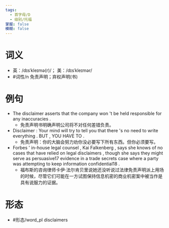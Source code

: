 ```yaml
---
tags:
  - 首字母/D
  - 级别/托福
掌握: false
模糊: false
---
```

# 词义
- 英：/dɪsˈkleɪmə(r)/； 美：/dɪsˈkleɪmər/
- #词性/n  免责声明；弃权声明(书)
# 例句
- The disclaimer asserts that the company won 't be held responsible for any inaccuracies .
	- 免责声明书明确声明公司将不对任何差错负责。
- Disclaimer : Your mind will try to tell you that there 's no need to write everything . BUT , YOU HAVE TO .
	- 免责声明：你的大脑会努力劝你没必要写下所有东西。但你必须要写。
- Forbes ' in-house legal counsel , Kai Falkenberg , says she knows of no cases that have relied on legal disclaimers , though she says they might serve as persuasive17 evidence in a trade secrets case where a party was attempting to keep information confidential18 .
	- 福布斯的咨询律师卡伊·法尔肯贝里说她还没听说过法律免责声明派上用场的时候，尽管它们可能在一方试图保持信息机密的商业机密案中被当作是具有说服力的证据。
# 形态
- #形态/word_pl disclaimers

